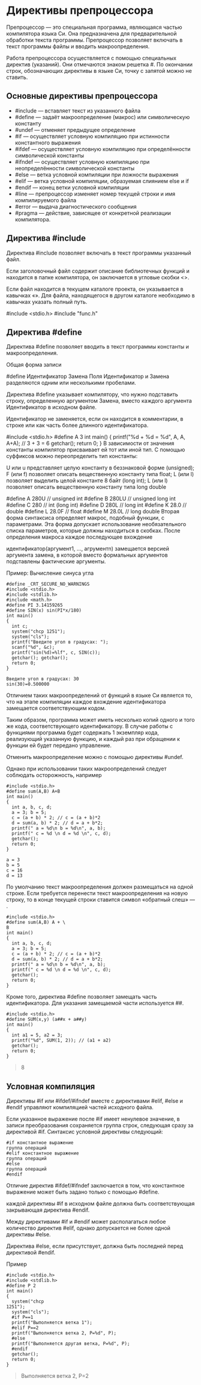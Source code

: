 # Директивы препроцессора

Препроцессор — это специальная программа, являющаяся частью компилятора языка Си. Она предназначена для предварительной обработки текста программы. Препроцессор позволяет включать в текст программы файлы и вводить макроопределения.

Работа препроцессора осуществляется с помощью специальных директив (указаний). Они отмечаются знаком решетка #. По окончании строк, обозначающих директивы в языке Си, точку с запятой можно не ставить.

## Основные директивы препроцессора
* #include — вставляет текст из указанного файла
* #define — задаёт макроопределение (макрос) или символическую константу
* #undef — отменяет предыдущее определение
* #if — осуществляет условную компиляцию при истинности константного выражения
* #ifdef — осуществляет условную компиляцию при определённости символической константы
* #ifndef — осуществляет условную компиляцию при неопределённости символической константы
* #else — ветка условной компиляции при ложности выражения
* #elif — ветка условной компиляции, образуемая слиянием else и if
* #endif — конец ветки условной компиляции
* #line — препроцессор изменяет номер текущей строки и имя компилируемого файла
* #error — выдача диагностического сообщения
* #pragma — действие, зависящее от конкретной реализации компилятора.

## Директива #include
Директива #include позволяет включать в текст программы указанный файл.

Если заголовочный файл содержит описание библиотечных функций и находится в папке компилятора, он заключается в угловые скобки <>.

Если файл находится в текущем каталоге проекта, он указывается в кавычках «». Для файла, находящегося в другом каталоге необходимо в кавычках указать полный путь.

 
 #include <stdio.h>
#include "func.h"

## Директива #define
Директива #define позволяет вводить в текст программы константы и макроопределения.

Общая форма записи

 #define Идентификатор Замена
Поля Идентификатор и Замена разделяются одним или несколькими пробелами.

Директива #define указывает компилятору, что нужно подставить строку, определенную аргументом Замена, вместо каждого аргумента Идентификатор в исходном файле.

Идентификатор не заменяется, если он находится в комментарии, в строке или как часть более длинного идентификатора.




#include <stdio.h>
#define A 3
int main()
{
  printf("%d + %d = %d", A, A, A+A); // 3 + 3 = 6
  getchar();
  return 0;
}
В зависимости от значения константы компилятор присваивает ей тот или иной тип. С помощью суффиксов можно переопределить тип константы:

U или u представляет целую константу в беззнаковой форме (unsigned);
F (или f) позволяет описать вещественную константу типа float;
L (или l) позволяет выделить целой константе 8 байт (long int);
L (или l) позволяет описать вещественную константу типа long double
 
 
 
 
 
 
 #define A 280U   // unsigned int
#define B 280LU  // unsigned long int
#define C 280    // int (long int)
#define D 280L   // long int
#define K 28.0   // double
#define L 28.0F  // float
#define M 28.0L  // long double
Вторая форма синтаксиса определяет макрос, подобный функции, с параметрами. Эта форма допускает использование необязательного списка параметров, которые должны находиться в скобках. После определения макроса каждое последующее вхождение

 идентификатор(аргумент1, …, агрументn)
замещается версией аргумента замена, в которой вместо формальных аргументов подставлены фактические аргументы.

Пример: Вычисление синуса угла



```
#define _CRT_SECURE_NO_WARNINGS
#include <stdio.h>
#include <stdlib.h>
#include <math.h>
#define PI 3.14159265
#define SIN(x) sin(PI*x/180)
int main()
{
  int c;
  system("chcp 1251");
  system("cls");
  printf("Введите угол в градусах: ");
  scanf("%d", &c);
  printf("sin(%d)=%lf", c, SIN(c));
  getchar(); getchar();
  return 0;
}
```
```
Введите угол в градусах: 30
sin(30)=0.500000
```

Отличием таких макроопределений от функций в языке Си является то, что на этапе компиляции каждое вхождение идентификатора замещается соответствующим кодом.

Таким образом, программа может иметь несколько копий одного и того же кода, соответствующего идентификатору. В случае работы с функциями программа будет содержать 1 экземпляр кода, реализующий указанную функцию, и каждый раз при обращении к функции ей будет передано управление.

Отменить макроопределение можно с помощью директивы #undef.

Однако при использовании таких макроопределений следует соблюдать осторожность, например



```
#include <stdio.h>
#define sum(A,B) A+B
int main()
{
  int a, b, c, d;
  a = 3; b = 5;
  c = (a + b) * 2; // c = (a + b)*2
  d = sum(a, b) * 2; // d = a + b*2;
  printf(" a = %d\n b = %d\n", a, b);
  printf(" c = %d \n d = %d \n", c, d);
  getchar();
  return 0;
}
```
```
a = 3
b = 5
c = 16
d = 13
```


По умолчанию текст макроопределения должен размещаться на одной строке. Если требуется перенести текст макроопределения на новую строку, то в конце текущей строки ставится символ «обратный слеш» — \.


```
#include <stdio.h>
#define sum(A,B) A + \
B
int main()
{
  int a, b, c, d;
  a = 3; b = 5;
  c = (a + b) * 2; // c = (a + b)*2
  d = sum(a, b) * 2; // d = a + b*2;
  printf(" a = %d\n b = %d\n", a, b);
  printf(" c = %d \n d = %d \n", c, d);
  getchar();
  return 0;
}
```
Кроме того, директива #define позволяет замещать часть идентификатора. Для указания замещаемой части используется ##.

```
#include <stdio.h>
#define SUM(x,y) (a##x + a##y)
int main()
{
  int a1 = 5, a2 = 3;
  printf("%d", SUM(1, 2)); // (a1 + a2)
  getchar();
  return 0;
}
```
> 8

## Условная компиляция
Директивы #if или #ifdef/#ifndef вместе с директивами #elif, #else и #endif управляют компиляцией частей исходного файла.

Если указанное выражение после #if имеет ненулевое значение, в записи преобразования сохраняется группа строк, следующая сразу за директивой #if. Синтаксис условной директивы следующий:

```
#if константное выражение
группа операций
#elif константное выражение
группа операций
#else
группа операций
#endif
```
Отличие директив  #ifdef/#ifndef заключается в том, что константное выражение может быть задано только с помощью #define.

каждой директивы #if в исходном файле должна быть соответствующая закрывающая директива #endif.

Между директивами #if и #endif может располагаться любое количество директив #elif, однако допускается не более одной директивы #else.

Директива #else, если присутствует, должна быть последней перед директивой #endif.

Пример

```
#include <stdio.h>
#include <stdlib.h>
#define P 2
int main()
{
  system("chcp 
1251");
  system("cls");
  #if P==1
  printf("Выполняется ветка 1");
  #elif P==2
  printf("Выполняется ветка 2, P=%d", P);
  #else
  printf("Выполняется другая ветка, P=%d", P);
  #endif
  getchar();
  return 0;
}
```
>Выполняется ветка 2, Р=2